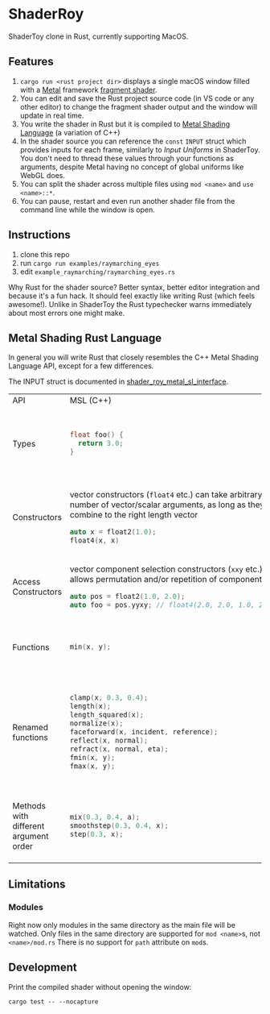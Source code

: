 # ShaderRoy

ShaderToy clone in Rust, currently supporting MacOS.

## Features

1. `cargo run <rust project dir>` displays a single macOS window filled with a [Metal](https://developer.apple.com/metal/) framework [fragment shader](https://developer.apple.com/documentation/metal/using_a_render_pipeline_to_render_primitives#3682806).
2. You can edit and save the Rust project source code (in VS code or any other editor) to change the fragment shader output and the window will update in real time.
3. You write the shader in Rust but it is compiled to [Metal Shading Language](https://developer.apple.com/metal/Metal-Shading-Language-Specification.pdf) (a variation of C++)
4. In the shader source you can reference the `const` `INPUT` struct which provides inputs for each frame, similarly to _Input Uniforms_ in ShaderToy. You don't need to thread these values through your functions as arguments, despite Metal having no concept of global uniforms like WebGL does.
5. You can split the shader across multiple files using `mod <name>` and `use <name>::*`.
6. You can pause, restart and even run another shader file from the command line while the window is open.

## Instructions

1. clone this repo
2. run `cargo run examples/raymarching_eyes`
3. edit `example_raymarching/raymarching_eyes.rs`

Why Rust for the shader source? Better syntax, better editor integration and because it's a fun hack. It should feel exactly like writing Rust (which feels awesome!). Unlike in ShaderToy the Rust typechecker warns immediately about most errors one might make.

## Metal Shading Rust Language

In general you will write Rust that closely resembles the C++ Metal Shading Language API, except for a few differences.

The INPUT struct is documented in [shader_roy_metal_sl_interface](shader_roy_metal_sl_interface/src/shader_roy_metal_sl_interface.rs).

<table>
<tr>
<td> API </td> <td> MSL (C++) </td> <td> Rust </td>
</tr>

<tr>
<td> Types </td>
<td>

```cpp
float foo() {
  return 3.0;
}
```

</td>
<td>

All the standard types from MSL are capitalized to follow Rust conventions.

```rust
fn foo() -> Float {
  3.0
}
```

</td>
</tr>

<tr>
<td> Constructors </td>
<td>

vector constructors (`float4` etc.) can take arbitrary number of vector/scalar arguments, as long as they combine to the right length vector

```cpp
auto x = float2(1.0);
float4(x, x)
```

</td>
<td>

In Rust you need to call these as methods:

```rust
let x = 1.0.float2();
(x, x).float4()
```

</td>
</tr>

<tr>
<td> Access Constructors </td>
<td>

vector component selection constructors (`xxy` etc.) allows permutation and/or repetition of components:

```cpp
auto pos = float2(1.0, 2.0);
auto foo = pos.yyxy; // float4(2.0, 2.0, 1.0, 2.0)
```

</td>
<td>

In Rust you need to call these as methods:

```rust
let pos = float2(1.0, 2.0);
let foo = pos.yyxy(); // float4(2.0, 2.0, 1.0, 2.0)
```

</td>
</tr>

<tr>
<td> Functions </td>
<td>

```cpp
min(x, y);
```

</td>
<td>

Math, geometric, common functions need to be called as methods

```rust
x.min(y)
```

</td>
</tr>

<tr>
<td> Renamed functions </td>
<td>

```cpp
clamp(x, 0.3, 0.4);
length(x);
length_squared(x);
normalize(x);
faceforward(x, incident, reference);
reflect(x, normal);
refract(x, normal, eta);
fmin(x, y);
fmax(x, y);
```

</td>
<td>

Names follow [vek](https://docs.rs/vek/0.13.1/vek/vec/repr_c/vec3/struct.Vec3.html)

```rust
x.clamped(0.3, 0.4);
x.magnitude();
x.magnitude_squared();
x.normalized();
x.face_forward(incident, reference);
x.reflected(normal);
x.refracted(normal, eta);
x.min(y);
x.max(y);
```

</td>
</tr>

<tr>
<td> Methods with different argument order </td>
<td>

```cpp
mix(0.3, 0.4, a);
smoothstep(0.3, 0.4, x);
step(0.3, x);
```

</td>
<td>

When one argument is special from the others it is used as the receiver of the method call.

```rust
a.mix(0.3, 0.4);
x.smoothstep(0.3, 0.4);
x.step(0.3);
```

</td>
</tr>

</table>

## Limitations

### Modules

Right now only modules in the same directory as the main file will be watched.
Only files in the same directory are supported for `mod <name>`s, not `<name>/mod.rs`
There is no support for `path` attribute on `mod`s.

## Development

Print the compiled shader without opening the window:

```
cargo test -- --nocapture
```
